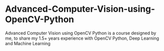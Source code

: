 # Advanced-Computer-Vision-using-OpenCV-Python
Advanced Computer Vision using OpenCV Python is a course designed by me, to share my 1.5+ years experience with OpenCV Python, Deep Learning and Machine Learning
